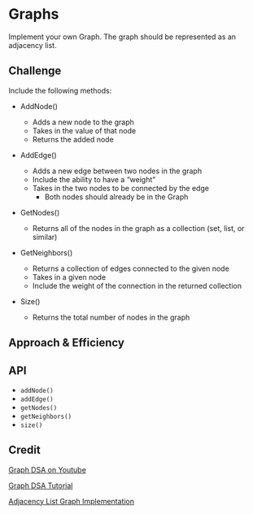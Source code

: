 # Graphs
Implement your own Graph. The graph should be represented as an adjacency list.

## Challenge
Include the following methods:

* AddNode()
  * Adds a new node to the graph
  * Takes in the value of that node
  * Returns the added node

* AddEdge()
  * Adds a new edge between two nodes in the graph
  * Include the ability to have a “weight”
  * Takes in the two nodes to be connected by the edge
    * Both nodes should already be in the Graph

* GetNodes()
  * Returns all of the nodes in the graph as a collection (set, list, or similar)

* GetNeighbors()
  * Returns a collection of edges connected to the given node
  * Takes in a given node
  * Include the weight of the connection in the returned collection

* Size()
  * Returns the total number of nodes in the graph


## Approach & Efficiency
<!-- What approach did you take? Why? What is the Big O space/time for this approach? -->

## API
- `addNode()`
- `addEdge()`
- `getNodes()`
- `getNeighbors()`
- `size()`

## Credit

[Graph DSA on Youtube](https://www.youtube.com/watch?v=-TLWEy6nGog&list=PL2F7D84nwfie2zJ1hL43iLJqGDQuHiJWp&index=6&t=0s)

[Graph DSA Tutorial](https://www.tutorialspoint.com/Graph-Data-Structure-in-Javascript)

[Adjacency List Graph Implementation](https://adrianmejia.com/data-structures-for-beginners-graphs-time-complexity-tutorial/)
